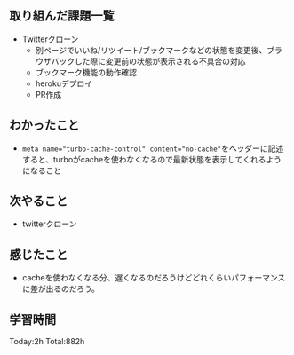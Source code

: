 ## 取り組んだ課題一覧
- Twitterクローン
  - 別ページでいいね/リツイート/ブックマークなどの状態を変更後、ブラウザバックした際に変更前の状態が表示される不具合の対応
  - ブックマーク機能の動作確認
  - herokuデプロイ
  - PR作成 

## わかったこと
- `meta name="turbo-cache-control" content="no-cache"`をヘッダーに記述すると、turboがcacheを使わなくなるので最新状態を表示してくれるようになること

## 次やること
- twitterクローン　

## 感じたこと
- cacheを使わなくなる分、遅くなるのだろうけどどれくらいパフォーマンスに差が出るのだろう。
  
## 学習時間
Today:2h
Total:882h
